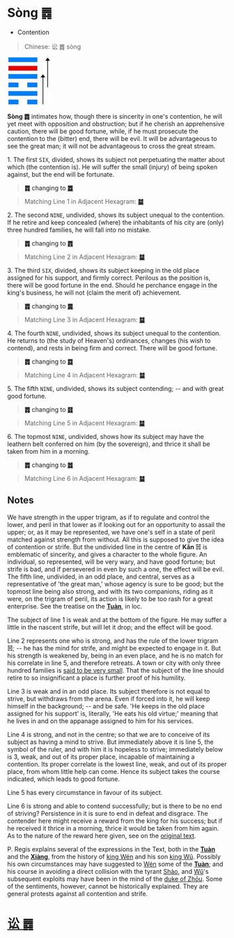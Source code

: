# Sòng ䷅

* Contention

> Chinese: 讼 ䷅ sòng

<a id="p-69"/>

<img src="shapes/06.10.jpg" width="101" alt="讼">

**Sòng ䷅** intimates how, though there is sincerity in one's contention,
he will yet meet with opposition and obstruction; but if he cherish an apprehensive caution,
there will be good fortune, while, if he must prosecute the contention to the (bitter) end, there will be evil. It will be advantageous to see the great man; it will not be advantageous to cross the great stream.

1.<a name="6.1"></name> The first `SIX`, divided, shows its subject not perpetuating the matter about which (the contention is). He will suffer the small (injury) of being spoken against, but the end will be fortunate.

> **䷅** changing to [**䷉**](e5b1a5lv.md)

> Matching Line 1 in Adjacent Hexagram: [**䷄**](e99c80xu.md#5.1)

2.<a name="6.2"></name> The second `NINE`, undivided, shows its subject unequal to the contention. If he retire and keep concealed (where) the inhabitants of his city are (only) three hundred families, he will fall into no mistake.

> **䷅** changing to [**䷋**](e590a6pi.md)

> Matching Line 2 in Adjacent Hexagram: [**䷄**](e99c80xu.md#5.2)

3.<a name="6.3"></name> The third `SIX`, divided, shows its subject keeping in the old place assigned for his support, and firmly correct. Perilous as the position is, there will be good fortune in the end. Should he perchance engage in the king's business, he will not (claim the merit of) achievement.

<a id="p-70"/>

> **䷅** changing to [**䷫**](e5a7a4gou.md)

> Matching Line 3 in Adjacent Hexagram: [**䷄**](e99c80xu.md#5.3)

4.<a name="6.4"></name> The fourth `NINE`, undivided, shows its subject unequal to the contention. He returns to (the study of Heaven's) ordinances, changes (his wish to contend), and rests in being firm and correct. There will be good fortune.

> **䷅** changing to [**䷺**](e6b6a3huan.md)

> Matching Line 4 in Adjacent Hexagram: [**䷄**](e99c80xu.md#5.4)

5.<a name="6.5"></name> The fifth `NINE`, undivided, shows its subject contending; -- and with great good fortune.

> **䷅** changing to [**䷿**](e69caae6b58eweiji.md)

> Matching Line 5 in Adjacent Hexagram: [**䷄**](e99c80xu.md#5.5)

6.<a name="6.6"></name> The topmost `NINE`, undivided, shows how its subject may have the leathern belt conferred on him (by the sovereign), and thrice it shall be taken from him in a morning.

> **䷅** changing to [**䷮**](e59bb0kun.md)

> Matching Line 6 in Adjacent Hexagram: [**䷄**](e99c80xu.md#5.6)

## Notes

We have strength in the upper trigram, as if to regulate and control the lower, and peril in that lower as if looking out for an opportunity to assail the upper; or, as it may be represented, we have one's self in a state of peril matched against strength from without. All this is supposed to give the idea of contention or strife. But the undivided line in the centre of **Kǎn ☵** is emblematic of sincerity, and gives a character to the whole figure. An individual, so represented, will be very wary, and have good fortune; but strife is bad, and if persevered in even by such a one, the effect will be evil. The fifth line, undivided, in an odd place, and central, serves as a representative of 'the great man,' whose agency is sure to be good; but the topmost line being also strong, and with its two companions, riding as it were, on the trigram of peril, its action is likely to be too rash for a great enterprise. See the treatise on the [**Tuàn**](https://ctext.org/book-of-changes/tuan-zhuan), in loc.

The subject of line 1 is weak and at the bottom of the figure. He may suffer a little in the nascent strife, but will let it drop; and the effect will be good.

Line 2 represents one who is strong, and has the rule of the lower trigram **☵**; -- he has the mind for strife, and might be expected to engage in it. But his strength is weakened by, being in an even place, and he is no match for his correlate in line 5, and therefore retreats. A town or city with only three hundred families is [said to be very small](e5b888shi.md#p-71). That the subject of the line should retire to so insignificant a place is further proof of his humility.

Line 3 is weak and in an odd place. Its subject therefore is not equal to strive, but withdraws from the arena. Even if forced into it, he will keep himself in the background; -- and be safe. 'He keeps in the old place assigned for his support' is, literally, 'He eats his old virtue;' meaning that he lives in and on the appanage assigned to him for his services.

Line 4 is strong, and not in the centre; so that we are to conceive of its subject as having a mind to strive. But immediately above it is line 5, the symbol of the ruler, and with him it is hopeless to strive; immediately below is 3, weak, and out of its proper place, incapable of maintaining a contention. Its proper correlate is the lowest line, weak, and out of its proper place, from whom little help can come. Hence its subject takes the course indicated, which leads to good fortune.

Line 5 has every circumstance in favour of its subject.

Line 6 is strong and able to contend successfully; but is there to be no end of striving? Persistence in it is sure to end in defeat and disgrace. The contender here might receive a reward from the king for his success; but if he received it thrice in a morning, thrice it would be taken from him again. As to the nature of the reward here given, see on the [original text](https://ctext.org/dictionary.pl?if=en&id=9961&remap=gb).

P. Regis explains several of the expressions in the Text, both in the [**Tuàn**](https://ctext.org/book-of-changes/tuan-zhuan) and the [**Xiàng**](https://en.wikipedia.org/wiki/Four_Symbols), from the history of [king Wén](https://en.wikipedia.org/wiki/King_Wen_of_Zhou) and his son [king Wǔ](https://en.wikipedia.org/wiki/King_Wu_of_Zhou). Possibly his own circumstances may have suggested to [Wén](https://en.wikipedia.org/wiki/King_Wen_of_Zhou) some of the [**Tuàn**](https://ctext.org/book-of-changes/tuan-zhuan); and his course in avoiding a direct collision with the tyrant [Shào](https://en.wikipedia.org/wiki/Duke_of_Shao), and [Wǔ](https://en.wikipedia.org/wiki/King_Wu_of_Zhou)'s subsequent exploits may have been in the mind of the [duke of Zhōu](https://en.wikipedia.org/wiki/Duke_of_Zhou). Some of the sentiments, however, cannot be historically explained. They are general protests against all contention and strife.

# [讼 ䷅](e8aebcsong_cn.md)
